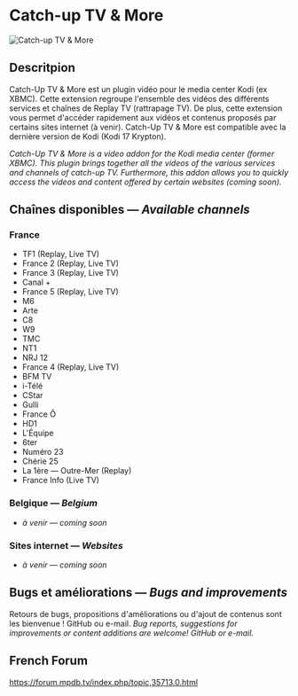 # Catch-up TV & More
![Catch-up TV & More](https://github.com/SylvainCecchetto/plugin.video.catchuptvandmore/raw/master/icon.png)

## Descritpion
Catch-Up TV & More est un plugin vidéo pour le media center Kodi (ex XBMC).
Cette extension regroupe l'ensemble des vidéos des différents services et chaînes de Replay TV (rattrapage TV). De plus, cette extension vous permet d'accéder rapidement aux vidéos et contenus proposés par certains sites internet (à venir).
Catch-Up TV & More est compatible avec la dernière version de Kodi (Kodi 17 Krypton).

*Catch-Up TV & More is a video addon for the Kodi media center (former XBMC).*
*This plugin brings together all the videos of the various services and channels of catch-up TV. Furthermore, this addon allows you to quickly access the videos and content offered by certain websites (coming soon).*

## Chaînes disponibles — *Available channels*
### France
- TF1 (Replay, Live TV)
- France 2 (Replay, Live TV)
- France 3 (Replay, Live TV)
- Canal +
- France 5 (Replay, Live TV)
- M6
- Arte
- C8
- W9
- TMC
- NT1
- NRJ 12
- France 4 (Replay, Live TV)
- BFM TV
- i-Télé
- CStar
- Gulli
- France Ô
- HD1
- L'Équipe
- 6ter
- Numéro 23
- Chérie 25
- La 1ère — Outre-Mer (Replay)
- France Info (Live TV)

### Belgique — *Belgium*
- *à venir* — *coming soon*

### Sites internet — *Websites*
- *à venir* — *coming soon*

## Bugs et améliorations — *Bugs and improvements*
Retours de bugs, propositions d'améliorations ou d'ajout de contenus sont les bienvenue ! GitHub ou e-mail.
*Bug reports, suggestions for improvements or content additions are welcome! GitHub or e-mail.*

## French Forum
<https://forum.mpdb.tv/index.php/topic,35713.0.html>
